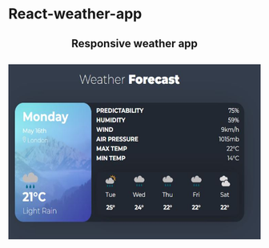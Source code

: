 # React-weather-app
<div id="header" align="center">
<h2> Responsive weather app<h2/>
<img src="weatherapp.jpg" alt="weatherapp  width="50" height="350"/>
<p async await, React, Hooks, pass props, pass functions as props, propTypes./>
 </div> 

